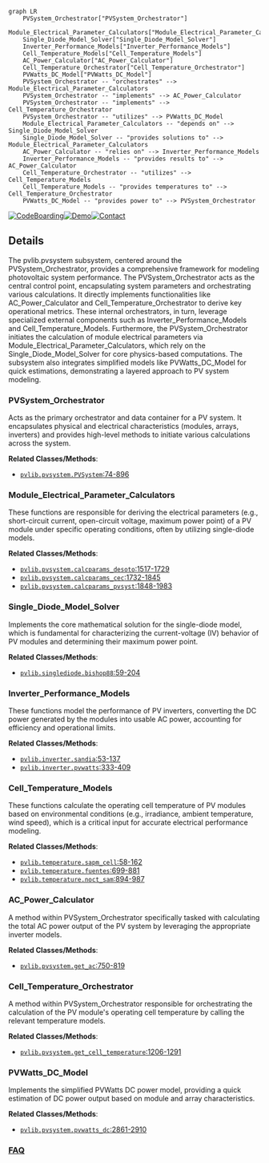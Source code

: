 ```mermaid
graph LR
    PVSystem_Orchestrator["PVSystem_Orchestrator"]
    Module_Electrical_Parameter_Calculators["Module_Electrical_Parameter_Calculators"]
    Single_Diode_Model_Solver["Single_Diode_Model_Solver"]
    Inverter_Performance_Models["Inverter_Performance_Models"]
    Cell_Temperature_Models["Cell_Temperature_Models"]
    AC_Power_Calculator["AC_Power_Calculator"]
    Cell_Temperature_Orchestrator["Cell_Temperature_Orchestrator"]
    PVWatts_DC_Model["PVWatts_DC_Model"]
    PVSystem_Orchestrator -- "orchestrates" --> Module_Electrical_Parameter_Calculators
    PVSystem_Orchestrator -- "implements" --> AC_Power_Calculator
    PVSystem_Orchestrator -- "implements" --> Cell_Temperature_Orchestrator
    PVSystem_Orchestrator -- "utilizes" --> PVWatts_DC_Model
    Module_Electrical_Parameter_Calculators -- "depends on" --> Single_Diode_Model_Solver
    Single_Diode_Model_Solver -- "provides solutions to" --> Module_Electrical_Parameter_Calculators
    AC_Power_Calculator -- "relies on" --> Inverter_Performance_Models
    Inverter_Performance_Models -- "provides results to" --> AC_Power_Calculator
    Cell_Temperature_Orchestrator -- "utilizes" --> Cell_Temperature_Models
    Cell_Temperature_Models -- "provides temperatures to" --> Cell_Temperature_Orchestrator
    PVWatts_DC_Model -- "provides power to" --> PVSystem_Orchestrator
```

[![CodeBoarding](https://img.shields.io/badge/Generated%20by-CodeBoarding-9cf?style=flat-square)](https://github.com/CodeBoarding/CodeBoarding)[![Demo](https://img.shields.io/badge/Try%20our-Demo-blue?style=flat-square)](https://www.codeboarding.org/demo)[![Contact](https://img.shields.io/badge/Contact%20us%20-%20contact@codeboarding.org-lightgrey?style=flat-square)](mailto:contact@codeboarding.org)

## Details

The pvlib.pvsystem subsystem, centered around the PVSystem_Orchestrator, provides a comprehensive framework for modeling photovoltaic system performance. The PVSystem_Orchestrator acts as the central control point, encapsulating system parameters and orchestrating various calculations. It directly implements functionalities like AC_Power_Calculator and Cell_Temperature_Orchestrator to derive key operational metrics. These internal orchestrators, in turn, leverage specialized external components such as Inverter_Performance_Models and Cell_Temperature_Models. Furthermore, the PVSystem_Orchestrator initiates the calculation of module electrical parameters via Module_Electrical_Parameter_Calculators, which rely on the Single_Diode_Model_Solver for core physics-based computations. The subsystem also integrates simplified models like PVWatts_DC_Model for quick estimations, demonstrating a layered approach to PV system modeling.

### PVSystem_Orchestrator
Acts as the primary orchestrator and data container for a PV system. It encapsulates physical and electrical characteristics (modules, arrays, inverters) and provides high-level methods to initiate various calculations across the system.


**Related Classes/Methods**:

- <a href="https://github.com/pvlib/pvlib-python/blob/main/pvlib/pvsystem.py#L74-L896" target="_blank" rel="noopener noreferrer">`pvlib.pvsystem.PVSystem`:74-896</a>


### Module_Electrical_Parameter_Calculators
These functions are responsible for deriving the electrical parameters (e.g., short-circuit current, open-circuit voltage, maximum power point) of a PV module under specific operating conditions, often by utilizing single-diode models.


**Related Classes/Methods**:

- <a href="https://github.com/pvlib/pvlib-python/blob/main/pvlib/pvsystem.py#L1517-L1729" target="_blank" rel="noopener noreferrer">`pvlib.pvsystem.calcparams_desoto`:1517-1729</a>
- <a href="https://github.com/pvlib/pvlib-python/blob/main/pvlib/pvsystem.py#L1732-L1845" target="_blank" rel="noopener noreferrer">`pvlib.pvsystem.calcparams_cec`:1732-1845</a>
- <a href="https://github.com/pvlib/pvlib-python/blob/main/pvlib/pvsystem.py#L1848-L1983" target="_blank" rel="noopener noreferrer">`pvlib.pvsystem.calcparams_pvsyst`:1848-1983</a>


### Single_Diode_Model_Solver
Implements the core mathematical solution for the single-diode model, which is fundamental for characterizing the current-voltage (IV) behavior of PV modules and determining their maximum power point.


**Related Classes/Methods**:

- <a href="https://github.com/pvlib/pvlib-python/blob/main/pvlib/singlediode.py#L59-L204" target="_blank" rel="noopener noreferrer">`pvlib.singlediode.bishop88`:59-204</a>


### Inverter_Performance_Models
These functions model the performance of PV inverters, converting the DC power generated by the modules into usable AC power, accounting for efficiency and operational limits.


**Related Classes/Methods**:

- <a href="https://github.com/pvlib/pvlib-python/blob/main/pvlib/inverter.py#L53-L137" target="_blank" rel="noopener noreferrer">`pvlib.inverter.sandia`:53-137</a>
- <a href="https://github.com/pvlib/pvlib-python/blob/main/pvlib/inverter.py#L333-L409" target="_blank" rel="noopener noreferrer">`pvlib.inverter.pvwatts`:333-409</a>


### Cell_Temperature_Models
These functions calculate the operating cell temperature of PV modules based on environmental conditions (e.g., irradiance, ambient temperature, wind speed), which is a critical input for accurate electrical performance modeling.


**Related Classes/Methods**:

- <a href="https://github.com/pvlib/pvlib-python/blob/main/pvlib/temperature.py#L58-L162" target="_blank" rel="noopener noreferrer">`pvlib.temperature.sapm_cell`:58-162</a>
- <a href="https://github.com/pvlib/pvlib-python/blob/main/pvlib/temperature.py#L699-L881" target="_blank" rel="noopener noreferrer">`pvlib.temperature.fuentes`:699-881</a>
- <a href="https://github.com/pvlib/pvlib-python/blob/main/pvlib/temperature.py#L894-L987" target="_blank" rel="noopener noreferrer">`pvlib.temperature.noct_sam`:894-987</a>


### AC_Power_Calculator
A method within PVSystem_Orchestrator specifically tasked with calculating the total AC power output of the PV system by leveraging the appropriate inverter models.


**Related Classes/Methods**:

- <a href="https://github.com/pvlib/pvlib-python/blob/main/pvlib/pvsystem.py#L750-L819" target="_blank" rel="noopener noreferrer">`pvlib.pvsystem.get_ac`:750-819</a>


### Cell_Temperature_Orchestrator
A method within PVSystem_Orchestrator responsible for orchestrating the calculation of the PV module's operating cell temperature by calling the relevant temperature models.


**Related Classes/Methods**:

- <a href="https://github.com/pvlib/pvlib-python/blob/main/pvlib/pvsystem.py#L1206-L1291" target="_blank" rel="noopener noreferrer">`pvlib.pvsystem.get_cell_temperature`:1206-1291</a>


### PVWatts_DC_Model
Implements the simplified PVWatts DC power model, providing a quick estimation of DC power output based on module and array characteristics.


**Related Classes/Methods**:

- <a href="https://github.com/pvlib/pvlib-python/blob/main/pvlib/pvsystem.py#L2861-L2910" target="_blank" rel="noopener noreferrer">`pvlib.pvsystem.pvwatts_dc`:2861-2910</a>




### [FAQ](https://github.com/CodeBoarding/GeneratedOnBoardings/tree/main?tab=readme-ov-file#faq)